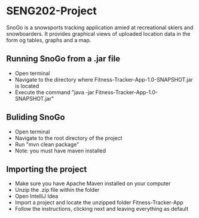 # SENG202-Project

SnoGo is a snowsports tracking application amied at recreational skiers and snowboarders. It provides graphical views of uploaded location data in the form og tables, graphs and a map.

## Running SnoGo from a .jar file
  - Open terminal 
  - Navigate to the directory where Fitness-Tracker-App-1.0-SNAPSHOT.jar is located
  - Execute the command "java -jar Fitness-Tracker-App-1.0-SNAPSHOT.jar"
  
## Buliding SnoGo
  - Open terminal
  - Navigate to the root directory of the project
  - Run "mvn clean package"
  - Note: you must have maven installed
  
## Importing the project
  - Make sure you have Apache Maven installed on your computer
  - Unzip the .zip file within the folder
  - Open IntelliJ Idea
  - Import a project and locate the unzipped folder Fitness-Tracker-App
  - Follow the instructions, clicking next and leaving everything as default
